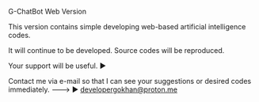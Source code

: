 G-ChatBot Web Version

This version contains simple developing web-based artificial intelligence codes. 

It will continue to be developed. Source codes will be reproduced. 

Your support will be useful.
►

Contact me via e-mail so that I can see your suggestions or desired codes immediately. 
--->     ► developergokhan@proton.me 
